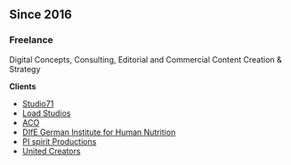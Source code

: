 ## Since 2016

### Freelance

Digital Concepts, Consulting, Editorial and Commercial Content Creation & Strategy

**Clients**

* [Studio71](https://www.studio71.com)
* [Load Studios](http://loadstudios.com/)
* [ACO](http://www.aco-tiefbau.de/home/)
* [DIfE German Institute for Human Nutrition](http://www.dife.de/)
* [PI spirit Productions](http://www.pi-spirit.de/)
* [United Creators](http://unitedcreators.net/)
